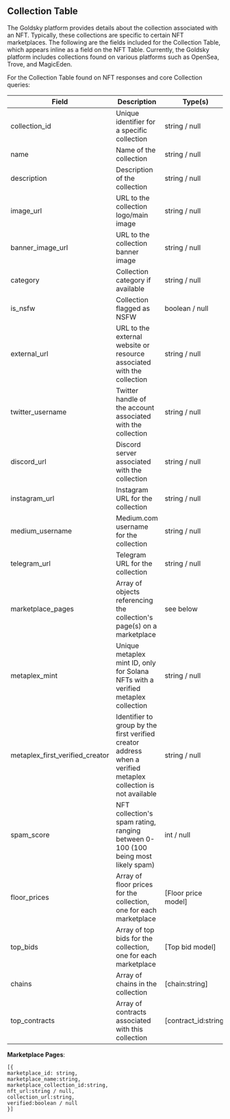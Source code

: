 ## Collection Table

The Goldsky platform provides details about the collection associated with an NFT. Typically, these collections are specific to certain NFT marketplaces. The following are the fields included for the Collection Table, which appears inline as a field on the NFT Table. Currently, the Goldsky platform includes collections found on various platforms such as OpenSea, Trove, and MagicEden.

For the Collection Table found on NFT responses and core Collection queries:

Field | Description | Type(s)
--- | --- | ---
collection_id | Unique identifier for a specific collection | string / null
name | Name of the collection | string / null
description | Description of the collection | string / null
image_url | URL to the collection logo/main image | string / null
banner_image_url | URL to the collection banner image | string / null
category | Collection category if available | string / null
is_nsfw | Collection flagged as NSFW | boolean / null
external_url | URL to the external website or resource associated with the collection | string / null
twitter_username | Twitter handle of the account associated with the collection | string / null
discord_url | Discord server associated with the collection | string / null
instagram_url | Instagram URL for the collection | string / null
medium_username | Medium.com username for the collection | string / null
telegram_url | Telegram URL for the collection | string / null
marketplace_pages | Array of objects referencing the collection's page(s) on a marketplace | see below
metaplex_mint | Unique metaplex mint ID, only for Solana NFTs with a verified metaplex collection | string / null
metaplex_first_verified_creator | Identifier to group by the first verified creator address when a verified metaplex collection is not available | string / null
spam_score | NFT collection's spam rating, ranging between 0-100 (100 being most likely spam) | int / null
floor_prices | Array of floor prices for the collection, one for each marketplace | [Floor price model]
top_bids | Array of top bids for the collection, one for each marketplace | [Top bid model]
chains | Array of chains in the collection | [chain:string]
top_contracts | Array of contracts associated with this collection | [contract_id:string]

**Marketplace Pages**:
```
[{
marketplace_id: string,
marketplace_name:string,
marketplace_collection_id:string,
nft_url:string / null,
collection_url:string,
verified:boolean / null
}]
```